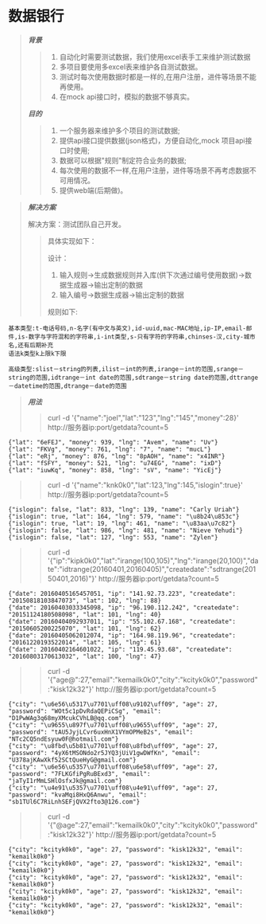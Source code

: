 # 数据银行 #
>
> ***背景***
>>
>>  1. 自动化时需要测试数据，我们使用excel表手工来维护测试数据
>>  2. 多项目要使用多excel表来维护各自测试数据。
>>  3. 测试时每次使用数据时都是一样的,在用户注册，进件等场景不能再使用。
>>  4. 在mock api接口时，模拟的数据不够真实。
>>
>
> ***目的***
>>
>>  1. 一个服务器来维护多个项目的测试数据;
>>  2. 提供api接口提供数据(json格式)，方便自动化,mock 项目api接口时使用;
>>  3. 数据可以根据"规则"制定符合业务的数据;
>>  4. 每次使用的数据不一样,在用户注册，进件等场景不再考虑数据不可用情况。
>>  5. 提供web端(后期做)。
>>
>

>
> ***解决方案***
>
>  解决方案：测试团队自己开发。
>>  具体实现如下：
>>
>>  设计：
>>  1. 输入规则->生成数据规则并入库(供下次通过编号使用数据)->数据生成器->输出定制的数据
>>  2. 输入编号->数据生成器->输出定制的数据
>>  
>>  规则如下:
>>
```
基本类型:t-电话号码,n-名字(有中文与英文),id-uuid,mac-MAC地址,ip-IP,email-邮件,is-数字与字符混和的字符串,i-int类型,s-只有字符的字符串,chinses-汉,city-城市名,还有后期补充
语法k类型k上限k下限
```
```
高级类型:slist－string的列表,ilist－int的列表,irange－int的范围,srange－string的范围,idtrange－int date的范围,sdtrange－string date的范围,dttrange－datetime的范围,dtrange－date的范围
```
>>
> 
>  ***用法***
>>  curl -d '{"name":"joel","lat":"123","lng":"145","money":28}' http://服务器ip:port/getdata?count=5
```会批量模仿输出5个测试数据,注意没有使用任何规则,输出只是原始数据自我模仿
{"lat": "6eFEJ", "money": 939, "lng": "Avem", "name": "Uv"}
{"lat": "FKVg", "money": 761, "lng": "7", "name": "mucL"}
{"lat": "eRj", "money": 876, "lng": "8pAOH", "name": "x4INR"}
{"lat": "fSFY", "money": 521, "lng": "u74EG", "name": "ixD"}
{"lat": "iuwKq", "money": 858, "lng": "sV", "name": "YicEj"}
```
>>
>>  curl -d '{"name":"knk0k0","lat":123,"lng":145,"islogin":true}' http://服务器ip:port/getdata?count=5
```会批量模仿输出5个定制数据
{"islogin": false, "lat": 833, "lng": 139, "name": "Carly Uriah"}
{"islogin": true, "lat": 164, "lng": 579, "name": "\u8b24\u853c"}
{"islogin": true, "lat": 19, "lng": 461, "name": "\u83aa\u7c82"}
{"islogin": false, "lat": 986, "lng": 481, "name": "Nieve Yehudi"}
{"islogin": false, "lat": 127, "lng": 553, "name": "Zylen"}
```
>>
>>  curl -d '{"ip":"kipk0k0","lat":"irange(100,105)","lng":"irange(20,100)","date":"idtrange(20160401,20160405)","createdate":"sdtrange(20150401,2016)"}' http://服务器ip:port/getdata?count=5
```会批量模仿输出5个定制数据
{"date": 20160405165457051, "ip": "141.92.73.223", "createdate": "20150818103847073", "lat": 102, "lng": 88}
{"date": 20160403033345098, "ip": "96.190.112.242", "createdate": "20151124180508098", "lat": 101, "lng": 40}
{"date": 20160404092937011, "ip": "55.102.67.168", "createdate": "20150605200225070", "lat": 101, "lng": 62}
{"date": 20160405062012074, "ip": "164.98.119.96", "createdate": "20161220193522014", "lat": 105, "lng": 61}
{"date": 20160402164601022, "ip": "119.45.93.68", "createdate": "20160803170613032", "lat": 100, "lng": 47}
```
>>
>>  curl -d '{"age@":27,"email":"kemailk0k0","city":"kcityk0k0","password":"kisk12k32"}' http://服务器ip:port/getdata?count=5
```会批量模仿输出5个定制数据,注意age是值是固定的
{"city": "\u6e56\u5317\u7701\uff08\u9102\uff09", "age": 27, "password": "WOt5c1pDvRdaQEPiCSg", "email": "D1PwWAg3q68myXMcukCVhLB@qq.com"}
{"city": "\u9655\u897f\u7701\uff08\u9655\uff09", "age": 27, "password": "tAU5JyjLCvr6uxHnX1VYmOPMeB2s", "email": "NTc2CQ5ndEsyuw0F@hotmail.com"}
{"city": "\u8fbd\u5b81\u7701\uff08\u8fbd\uff09", "age": 27, "password": "4yX6tMSONdo2r5JYQ3jUiV1gwDWfKn", "email": "U378ajKAwXkf52SCtQueHyG@gmail.com"}
{"city": "\u6e56\u5357\u7701\uff08\u6e58\uff09", "age": 27, "password": "7FLKGfiPgRuBExd3", "email": "jaTyI1rMmLSHlOsfxJk@gmail.com"}
{"city": "\u4e91\u5357\u7701\uff08\u4e91\uff09", "age": 27, "password": "kvaMqi8HxQ6Anwu", "email": "sb1TUl6C7RiLnhSEFjQVX2fto3@126.com"}
```
>>
>>  curl -d '{"@age":27,"email":"kemailk0k0","city":"kcityk0k0","password":"kisk12k32"}' http://服务器ip:port/getdata?count=5
```会批量模仿输出5个定制数据,但是自己的复制
{"city": "kcityk0k0", "age": 27, "password": "kisk12k32", "email": "kemailk0k0"}
{"city": "kcityk0k0", "age": 27, "password": "kisk12k32", "email": "kemailk0k0"}
{"city": "kcityk0k0", "age": 27, "password": "kisk12k32", "email": "kemailk0k0"}
{"city": "kcityk0k0", "age": 27, "password": "kisk12k32", "email": "kemailk0k0"}
{"city": "kcityk0k0", "age": 27, "password": "kisk12k32", "email": "kemailk0k0"}